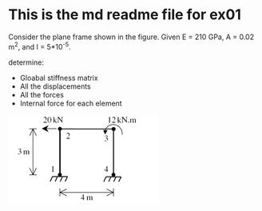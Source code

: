 # This is the md readme file for ex01

Consider the plane frame shown in the figure. Given E = 210 GPa, A = 0.02 m<sup>2</sup>, and I = 5*10<sup>-5</sup>.

determine:
* Gloabal stiffness matrix
* All the displacements
* All the forces
* Internal force for each element

![Screenshot](./ex01.png)

